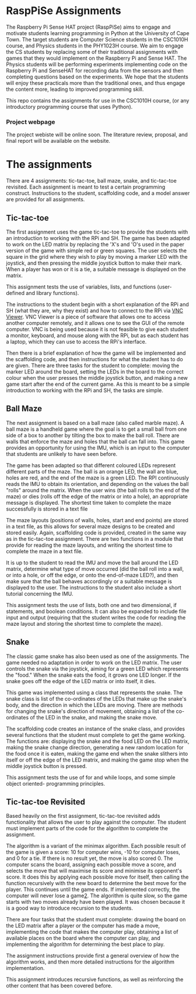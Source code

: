 # RaspPiSe Assignments

The Raspberry Pi Sense HAT project (RaspPiSe) aims to engage and motivate students learning programming in Python at the University of Cape Town. The target students are Computer Science students in the CSC1010H course, and Physics students in the PHY1023H course. We aim to engage the CS students by replacing some of their traditional assignments with games that they would implement on the Raspberry Pi and Sense HAT. The Physics students will be performing experiments implementing code on the Raspberry Pi and SenseHAT for recording data from the sensors and then completing questions based on the experiments. We hope that the students will enjoy these practicals more than the traditional ones, and thus engage the content more, leading to improved programming skill.

This repo contains the assignments for use in the CSC1010H course, (or any introductory programming course that uses Python).

### Project webpage

The project webiste will be online soon. The literature review, proposal, and final report will be available on the website.

# The assignments

There are 4 assignments: tic-tac-toe, ball maze, snake, and tic-tac-toe revisited. Each assignment is meant to test a certain programming construct. Instructions to the student, scaffolding code, and a model answer are provided for all assignments.

## Tic-tac-toe

The first assignment uses the game tic-tac-toe to provide the students with an
introduction to working with the RPi and SH. The game has been adapted to work on the
LED matrix by replacing the 'X's and 'O's used in the paper version of the game with
simple red or green squares. The user selects the square in the grid where they wish
to play by moving a marker LED with the joystick, and then pressing the middle
joystick button to make their mark. When a player has won or it is a tie, a suitable
message is displayed on the matrix.

This assignment tests the use of variables, lists, and functions (user-defined and
library functions).

The instructions to the student begin with a short explanation of the RPi and SH (what
they are, why they exist) and how to connect to the RPi via [VNC Viewer](https://www.realvnc.com/en/). VNC
Viewer is a piece of software that allows one to access another computer remotely, and
it allows one to see the GUI of the remote computer. VNC is being used because it is
not feasible to give each student a monitor, keyboard, and mouse along with the RPi,
but as each student has a laptop, which they can use to access the RPi's interface.
  
Then there is a brief explanation of how the game will be implemented and the
scaffolding code, and then instructions for what the student has to do are given.
There are three tasks for the student to complete: moving the marker LED around the
board, setting the LEDs in the board to the correct colour when the user presses the
middle joystick button, and making a new game start after the end of the current game.
As this is meant to be a simple introduction to working with the RPi and SH, the tasks
are simple.



## Ball Maze


The next assignment is based on a ball maze (also called marble maze). A ball maze is
a handheld game where the goal is to get a small ball from one side of a box to
another by tilting the box to make the ball roll. There are walls that enforce the
maze and holes that the ball can fall into. This game provides an opportunity for
using the IMU, which is an input to the computer that students are unlikely to have seen
before.

The game has been adapted so that different coloured LEDs represent different parts of
the maze. The ball is an orange LED, the wall are blue, holes are red, and the end of
the maze is a green LED. The RPI continuously reads the IMU to obtain its orientation,
and depending on the values the ball "rolls" around the matrix. When the user wins
(the ball rolls to the end of the maze) or dies (rolls off the edge of the matrix or
into a hole), an appropriate message is displayed. The shortest time taken to complete
the maze successfully is stored in a text file

The maze layouts (positions of walls, holes, start and end points) are stored in a
text file, as this allows for several maze designs to be created and stored easily.
Again, scaffolding code is provided, created in the same way as in the tic-tac-toe
assignment. There are two functions in a module that provide for reading the maze
layouts, and writing the shortest time to complete the maze in a text file.

It is up to the student to read the IMU and move the ball around the LED matrix,
determine what type of move occurred (did the ball roll into a wall, or into a hole,
or off the edge, or onto the end-of-maze LED?), and then make sure that the ball
behaves accordingly or a suitable message is displayed to the user. The instructions
to the student also include a short tutorial concerning the IMU.

This assignment tests the use of lists, both one and two dimensional, if statements,
and boolean conditions. It can also be expanded to include file input and output
(requiring that the student writes the code for reading the maze layout and storing
the shortest time to complete the maze).



## Snake

The classic game snake has also been used as one of the assignments. The game needed
no adaptation in order to work on the LED matrix. The user controls the snake via the
joystick, aiming for a green LED which represents the "food." When the snake eats
the food, it grows one LED longer. If the snake goes off the edge of the LED matrix or
into itself, it dies.

This game was implemented using a class that represents the snake. The snake class is
list of the co-ordinates of the LEDs that make up the snake's body, and the direction in
which the LEDs
are moving. There are methods for changing the snake's direction of movement,
obtaining a list of the co-ordinates of the LED in the snake, and making the snake
move.

The scaffolding code creates an instance of the snake class, and provides several
functions that the student must complete to get the game working. The functions are:
displaying the snake and the food LED on the LED matrix, making the snake change
direction, generating a new random location for the food once it is eaten, making the
game end when the snake slithers into itself or off the edge of the LED matrix, and making
the game stop when the middle joystick button is pressed.

This assignment tests the use of for and while loops, and some simple object oriented-
programming principles.

## Tic-tac-toe Revisited

Based heavily on the first assignment, tic-tac-toe revisited adds functionality that
allows the user to play against the computer. The student must implement parts of the
code for the algorithm to complete the assignment.

The algorithm is a variant of the minimax algorithm. Each possible result of the game
is given a score: 10 for computer wins, -10 for computer loses, and 0 for a tie. If
there is no result yet, the move is also scored 0. The computer scans the board,
assigning each possible move a score, and selects the move that will maximise its
score and minimise its opponent's score. It does this by applying each possible move
for itself, then calling the function recursively with the new board to determine the
best move for the player. This continues until the game ends. If implemented
correctly, the computer will never lose a game[2](https://medium.freecodecamp.org/building-an-ai-algorithm-for-the-tic-tac-toe-challenge-29d4d5adee07). The algorithm is quite
slow, so the game starts with two moves already have been played.
It was chosen because it is a good way to introduce recursion to the
students.

There are four tasks that the student must complete: drawing the board on the LED
matrix after a player or the computer has made a move, implementing the code that
makes the computer play, obtaining a list of available places on the board where the
computer can play, and implementing the algorithm for determining the best place to
play.

The assignment instructions provide first a general overview of how the algorithm
works, and then more detailed instructions for the algorithm implementation.

This assignment introduces recursive functions, as well as reinforcing the other
content that has been covered before.


